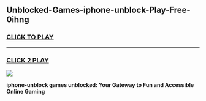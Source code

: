 
## Unblocked-Games-iphone-unblock-Play-Free-0ihng
<h3>
<a href="https://premium76.site?title=iphone-unblock&ref=10A">CLICK TO PLAY</a></h3>
<hr>

<h3>
<a href="https://premium76.site?title=iphone-unblock&ref=10A">CLICK 2 PLAY</a>
  
</h3>

<a href="https://premium76.site?title=iphone-unblock&ref=10A"><img src="https://clearcache.store/games.png"></a>


**iphone-unblock games unblocked: Your Gateway to Fun and Accessible Online Gaming**
